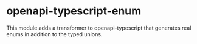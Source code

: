 # openapi-typescript-enum

This module adds a transformer to openapi-typescript that generates real enums in addition to the typed unions.
